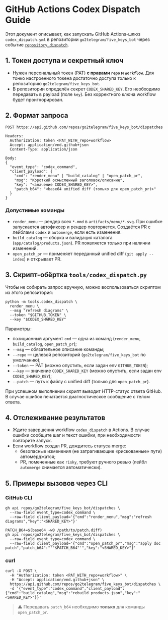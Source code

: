 # GitHub Actions Codex Dispatch Guide

Этот документ описывает, как запускать GitHub Actions-шлюз `codex_dispatch.yml`
в репозитории `go2telegram/five_keys_bot` через событие
[`repository_dispatch`](https://docs.github.com/en/rest/repos/repos?apiVersion=2022-11-28#create-a-repository-dispatch-event).

## 1. Токен доступа и секретный ключ

- Нужен персональный токен (PAT) **с правами `repo` и `workflow`**. Для
  тонко настроенного токена достаточно доступа только к репозиторию
  `go2telegram/five_keys_bot`.
- В репозитории определён секрет `CODEX_SHARED_KEY`. Его необходимо передавать в
  payload (поле `key`). Без корректного ключа workflow будет проигнорирован.

## 2. Формат запроса

```
POST https://api.github.com/repos/go2telegram/five_keys_bot/dispatches

Headers:
  Authorization: token <PAT_WITH_repo+workflow>
  Accept: application/vnd.github+json
  Content-Type: application/json

Body:
{
  "event_type": "codex_command",
  "client_payload": {
    "cmd": "render_menu" | "build_catalog" | "open_patch_pr",
    "msg": "Короткий осмысленный заголовок/описание",
    "key": "<значение CODEX_SHARED_KEY>",
    "patch_b64": "<base64 unified diff (только для open_patch_pr)>"
  }
}
```

### Допустимые команды

- `render_menu` — рендер всех `*.mmd` в `artifacts/menu/*.svg`. При ошибке
  запускается автофиксер и рендер повторяется. Создаётся PR с лейблами `codex`
  и `automerge`, если есть изменения.
- `build_catalog` — сборка и валидация каталога (`app/catalog/products.json`).
  PR появляется только при наличии изменений.
- `open_patch_pr` — применяет переданный unified diff (`git apply --index`) и
  открывает PR.

## 3. Скрипт-обёртка `tools/codex_dispatch.py`

Чтобы не собирать запрос вручную, можно воспользоваться скриптом из этого
репозитория:

```
python -m tools.codex_dispatch \
  render_menu \
  --msg "refresh diagrams" \
  --token "$GITHUB_TOKEN" \
  --key "$CODEX_SHARED_KEY"
```

Параметры:

- позиционный аргумент `cmd` — одна из команд (`render_menu`, `build_catalog`,
  `open_patch_pr`);
- `--msg` — обязательное описание команды;
- `--repo` — целевой репозиторий (`go2telegram/five_keys_bot` по умолчанию);
- `--token` — PAT (можно опустить, если задан env `GITHUB_TOKEN`);
- `--key` — значение `CODEX_SHARED_KEY` (можно опустить, если задан env
  `CODEX_SHARED_KEY`);
- `--patch` — путь к файлу с unified diff (только для `open_patch_pr`).

При успешном выполнении скрипт выводит HTTP-статус ответа GitHub. В случае
ошибок печатается диагностическое сообщение с телом ответа.

## 4. Отслеживание результатов

- Ждите завершения workflow `codex_dispatch` в Actions. В случае ошибки
  сообщите шаг и текст ошибки, при необходимости повторите запуск.
- Если workflow создал PR, дождитесь статуса merge:
  - безопасные изменения (не затрагивающие «рискованные» пути) автомёрджатся;
  - PR, помеченные как `risky`, требуют ручного ревью (лейбл `automerge`
    снимается автоматически).

## 5. Примеры вызовов через CLI

### GitHub CLI

```
gh api repos/go2telegram/five_keys_bot/dispatches \
  --raw-field event_type=codex_command \
  --raw-field client_payload='{"cmd":"render_menu","msg":"refresh diagrams","key":"<SHARED_KEY>"}'

PATCH_B64=$(base64 -w0 /path/to/patch.diff)
gh api repos/go2telegram/five_keys_bot/dispatches \
  --raw-field event_type=codex_command \
  --raw-field client_payload='{"cmd":"open_patch_pr","msg":"apply doc patch","patch_b64":"'"$PATCH_B64"'","key":"<SHARED_KEY>"}'
```

### curl

```
curl -X POST \
  -H "Authorization: token <PAT_WITH_repo+workflow>" \
  -H "Accept: application/vnd.github+json" \
  https://api.github.com/repos/go2telegram/five_keys_bot/dispatches \
  -d '{"event_type":"codex_command","client_payload":{"cmd":"build_catalog","msg":"rebuild products.json","key":"<SHARED_KEY>"}}'
```

> ⚠️ Передавать `patch_b64` необходимо **только** для команды `open_patch_pr`.

